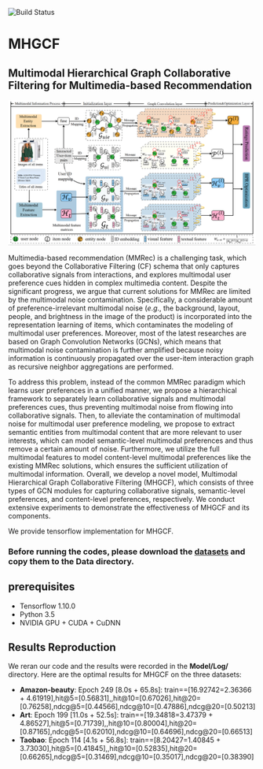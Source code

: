 

<p align="left">
    <img src='https://img.shields.io/twitter/url?style=social' alt="Build Status">  
</p>

# MHGCF
## Multimodal Hierarchical Graph Collaborative Filtering for Multimedia-based Recommendation

![framework of MHGCF](model.png)

Multimedia-based recommendation (MMRec) is a challenging task, which goes beyond the Collaborative Filtering (CF) schema that only captures collaborative signals from interactions, and explores multimodal user preference cues hidden in complex multimedia content. Despite the significant progress, we argue that current solutions for MMRec are limited by the multimodal noise contamination. Specifically,  a considerable amount of preference-irrelevant multimodal noise ($e.g.$, the background, layout, people, and brightness in the image of the product) is incorporated into the representation learning of items, which contaminates the modeling of multimodal user preferences. Moreover, most of the latest researches are based on Graph Convolution Networks (GCNs), which means that multimodal noise contamination is further amplified because noisy information is continuously propagated over the user-item interaction graph as recursive neighbor aggregations are performed.

To address this problem, instead of the common MMRec paradigm which learns user preferences in a unified manner, we propose a hierarchical framework to separately learn collaborative signals and multimodal preferences cues, thus preventing multimodal noise from flowing into collaborative signals. Then, to alleviate the contamination of multimodal noise for multimodal user preference modeling, we propose to extract semantic entities from multimodal content that are more relevant to user interests, which can model semantic-level multimodal preferences and thus remove a certain amount of noise. Furthermore, we utilize the full multimodal features to model content-level multimodal preferences like the existing MMRec solutions, which ensures the sufficient utilization of multimodal information. Overall, we develop a novel model, Multimodal Hierarchical Graph Collaborative Filtering (MHGCF), which consists of three types of GCN modules for capturing collaborative signals, semantic-level preferences, and content-level preferences, respectively. We conduct extensive experiments to demonstrate the effectiveness of MHGCF and its components.

We provide tensorflow implementation for MHGCF. 

### Before running the codes, please download the [**datasets**](https://www.aliyundrive.com/s/BSZuTyLWT4Y) and copy them to the Data directory.

## prerequisites

- Tensorflow 1.10.0
- Python 3.5
- NVIDIA GPU + CUDA + CuDNN

## Results Reproduction
We reran our code and the results were recorded in the **Model/Log/** directory. Here are the optimal results for MHGCF on the three datasets:
- **Amazon-beauty**: Epoch 249 [8.0s + 65.8s]: train==[16.92742=2.36366 + 4.61919],hit@5=[0.56831],,hit@10=[0.67026],hit@20=[0.76258],ndcg@5=[0.44566],ndcg@10=[0.47886],ndcg@20=[0.50213]
- **Art**: Epoch 199 [11.0s + 52.5s]: train==[19.34818=3.47379 + 4.86527],hit@5=[0.71739],,hit@10=[0.80004],hit@20=[0.87165],ndcg@5=[0.62010],ndcg@10=[0.64696],ndcg@20=[0.66513]
- **Taobao**: Epoch 114 [4.1s + 56.8s]: train==[8.20427=1.40845 + 3.73030],hit@5=[0.41845],,hit@10=[0.52835],hit@20=[0.66265],ndcg@5=[0.31469],ndcg@10=[0.35017],ndcg@20=[0.38390]


